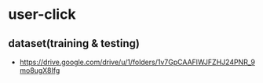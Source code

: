 # user-click

## dataset(training & testing)
* https://drive.google.com/drive/u/1/folders/1v7GpCAAFlWJFZHJ24PNR_9mo8ugX8Ifg
